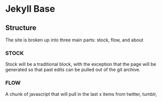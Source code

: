 # Jekyll Base #


## Structure ##

The site is broken up into three main parts: stock, flow, and about

### STOCK ###

Stock will be a traditional block, with the exception that the page will be
generated so that past edits can be pulled out of the git archive.

### FLOW ###

A chunk of javascript that will pull in the last x items from twitter, tumblr, 
